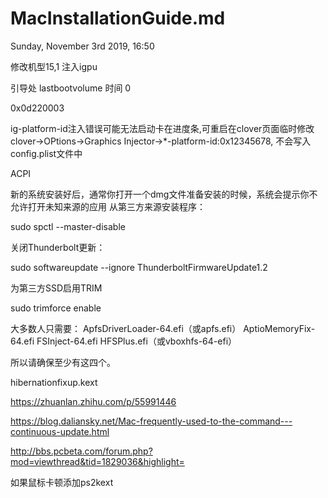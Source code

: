 # MacInstallationGuide.md
Sunday, November 3rd 2019, 16:50

修改机型15,1
注入igpu

引导处 lastbootvolume 时间 0

0x0d220003

ig-platform-id注入错误可能无法启动卡在进度条,可重启在clover页面临时修改
clover->OPtions->Graphics Injector->*-platform-id:0x12345678, 不会写入config.plist文件中

ACPI

新的系统安装好后，通常你打开一个dmg文件准备安装的时候，系统会提示你不允许打开未知来源的应用
从第三方来源安装程序：

sudo spctl --master-disable

关闭Thunderbolt更新：

sudo softwareupdate --ignore ThunderboltFirmwareUpdate1.2

为第三方SSD启用TRIM

sudo trimforce enable



大多数人只需要：
ApfsDriverLoader-64.efi（或apfs.efi）
AptioMemoryFix-64.efi
FSInject-64.efi
HFSPlus.efi（或vboxhfs-64-efi）

所以请确保至少有这四个。

hibernationfixup.kext


https://zhuanlan.zhihu.com/p/55991446

https://blog.daliansky.net/Mac-frequently-used-to-the-command---continuous-update.html

http://bbs.pcbeta.com/forum.php?mod=viewthread&tid=1829036&highlight=


如果鼠标卡顿添加ps2kext
